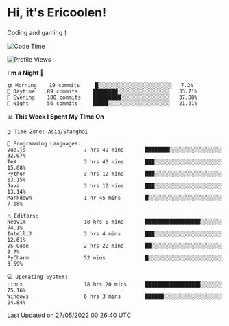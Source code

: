 # Hi, it's Ericoolen!
Coding and gaming！

<!--START_SECTION:waka-->
![Code Time](http://img.shields.io/badge/Code%20Time-283%20hrs%2049%20mins-blue)

![Profile Views](http://img.shields.io/badge/Profile%20Views-7-blue)

**I'm a Night 🦉** 

```text
🌞 Morning    19 commits     █░░░░░░░░░░░░░░░░░░░░░░░░   7.2% 
🌆 Daytime    89 commits     ████████░░░░░░░░░░░░░░░░░   33.71% 
🌃 Evening    100 commits    █████████░░░░░░░░░░░░░░░░   37.88% 
🌙 Night      56 commits     █████░░░░░░░░░░░░░░░░░░░░   21.21%

```


📊 **This Week I Spent My Time On** 

```text
⌚︎ Time Zone: Asia/Shanghai

💬 Programming Languages: 
Vue.js                   7 hrs 49 mins       ████████░░░░░░░░░░░░░░░░░   32.07% 
TeX                      3 hrs 40 mins       ███░░░░░░░░░░░░░░░░░░░░░░   15.08% 
Python                   3 hrs 12 mins       ███░░░░░░░░░░░░░░░░░░░░░░   13.15% 
Java                     3 hrs 12 mins       ███░░░░░░░░░░░░░░░░░░░░░░   13.14% 
Markdown                 1 hr 45 mins        █░░░░░░░░░░░░░░░░░░░░░░░░   7.18%

🔥 Editors: 
Neovim                   18 hrs 5 mins       ██████████████████░░░░░░░   74.1% 
IntelliJ                 3 hrs 4 mins        ███░░░░░░░░░░░░░░░░░░░░░░   12.61% 
VS Code                  2 hrs 22 mins       ██░░░░░░░░░░░░░░░░░░░░░░░   9.7% 
PyCharm                  52 mins             █░░░░░░░░░░░░░░░░░░░░░░░░   3.59%

💻 Operating System: 
Linux                    18 hrs 20 mins      ██████████████████░░░░░░░   75.16% 
Windows                  6 hrs 3 mins        ██████░░░░░░░░░░░░░░░░░░░   24.84%

```


 Last Updated on 27/05/2022 00:26:40 UTC
<!--END_SECTION:waka-->

